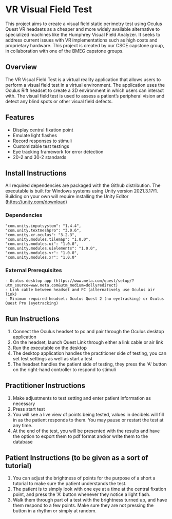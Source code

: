 # VR Visual Field Test
This project aims to create a visual field static perimetry test using Oculus Quest VR headsets as a cheaper and more widely available alternative to specialized machines like the Humphrey Visual Field Analyzer. It seeks to address current issues with VR implementations such as high costs and proprietary hardware. This project is created by our CSCE capstone group, in collaboration with one of the BMEG capstone groups.

## Overview
The VR Visual Field Test is a virtual reality application that allows users to perform a visual field test in a virtual environment. The application uses the Oculus Rift headset to create a 3D environment in which users can interact with. The visual field test is used to assess a patient’s peripheral vision and detect any blind spots or other visual field defects.

## Features
- Display central fixation point
- Emulate light flashes
- Record responses to stimuli
- Customizable test testings
- Eye tracking framework for error detection
- 20-2 and 30-2 standards

## Install Instructions
All required dependencies are packaged with the Github distribution.  The executable is built for Windows systems using Unity version 2021.3.17f1.  Building on your own will require installing the Unity Editor (https://unity.com/download)

  ### Dependencies
    "com.unity.inputsystem": "1.4.4",
    "com.unity.textmeshpro": "3.0.6",
    "com.unity.xr.oculus": "3.2.3",
    "com.unity.modules.tilemap": "1.0.0",
    "com.unity.modules.ui": "1.0.0",
    "com.unity.modules.uielements": "1.0.0",
    "com.unity.modules.vr": "1.0.0",
    "com.unity.modules.xr": "1.0.0"
    
  ### External Prerequisites
    - Oculus desktop app (https://www.meta.com/quest/setup/?utm_source=www.meta.com&utm_medium=dollyredirect)
    - Link cable between headset and PC (alternatively use Oculus air link)
    - Minimum required headset: Oculus Quest 2 (no eyetracking) or Oculus Quest Pro (eyetracking)
    
## Run Instructions
 1. Connect the Oculus headset to pc and pair through the Oculus desktop application
 2. On the headset, launch Quest Link through either a link cable or air link
 3. Run the executable on the desktop
 4. The desktop application handles the practitioner side of testing, you can set test settings as well as start a test
 5. The headset handles the patient side of testing, they press the 'A' button on the right-hand controller to respond to stimuli

## Practitioner Instructions
1. Make adjustments to test setting and enter patient information as necessary
2. Press start test
3. You will see a live view of points being tested, values in decibels will fill in as the patient responds to them.  You may pause or restart the test at any time.
4. At the end of the test, you will be presented with the results and have the option to export them to pdf format and/or write them to the database

## Patient Instructions (to be given as a sort of tutorial)
1. You can adjust the brightness of points for the purpose of a short a tutorial to make sure the patient understands the test.
2. The patient is to simply look with one eye at a time at the central fixation point, and press the 'A' button whenever they notice a light flash.
3. Walk them through part of a test with the brightness turned up, and have them respond to a few points.  Make sure they are not pressing the button in a rhythm or simply at random.
